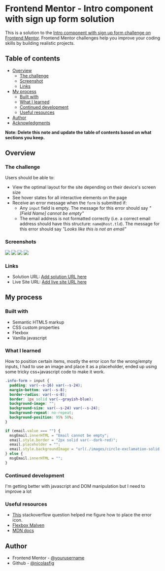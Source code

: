# Frontend Mentor - Intro component with sign up form solution

This is a solution to the [Intro component with sign up form challenge on Frontend Mentor](https://www.frontendmentor.io/challenges/intro-component-with-signup-form-5cf91bd49edda32581d28fd1). Frontend Mentor challenges help you improve your coding skills by building realistic projects.

## Table of contents

- [Overview](#overview)
  - [The challenge](#the-challenge)
  - [Screenshot](#screenshot)
  - [Links](#links)
- [My process](#my-process)
  - [Built with](#built-with)
  - [What I learned](#what-i-learned)
  - [Continued development](#continued-development)
  - [Useful resources](#useful-resources)
- [Author](#author)
- [Acknowledgments](#acknowledgments)

**Note: Delete this note and update the table of contents based on what sections you keep.**

## Overview

### The challenge

Users should be able to:

- View the optimal layout for the site depending on their device's screen size
- See hover states for all interactive elements on the page
- Receive an error message when the `form` is submitted if:
  - Any `input` field is empty. The message for this error should say _"[Field Name] cannot be empty"_
  - The email address is not formatted correctly (i.e. a correct email address should have this structure: `name@host.tld`). The message for this error should say _"Looks like this is not an email"_

### Screenshots

![](./images/desktop_view.png)
![](./images/desktop_view_error.png)
![](./images/mobile_view.png)
![](./images/mobile_view_error.png)

### Links

- Solution URL: [Add solution URL here](https://github.com/nicolasfig/intro-component-with-signup-form)
- Live Site URL: [Add live site URL here](https://nicolasfig.github.io/intro-component-with-signup-form)

## My process

### Built with

- Semantic HTML5 markup
- CSS custom properties
- Flexbox
- Vanilla javascript

### What I learned

How to position certain items, mostly the error icon for the wrong/empty inputs, I had to use an image and place it as a placeholder, ended up using some tricky css+javascript code to make it work.

```css
.info-form > input {
  padding: var(--s-16) var(--s-24);
  margin-bottom: var(--s-8);
  border-radius: var(--s-8);
  border: 1px solid var(--grayish-blue);
  background-image: "";
  background-size: var(--s-24) var(--s-24);
  background-repeat: no-repeat;
  background-position: 95% 50%;
}
```

```js
if (email.value === "") {
  msgEmail.innerHTML = "Email cannot be empty";
  email.style.border = "2px solid var(--dark-red)";
  email.placeholder = "";
  email.style.backgroundImage = "url(./images/circle-exclamation-solid.svg)";
} else {
  msgEmail.innerHTML = "";
}
```

### Continued development

I'm getting better with javascript and DOM manipulation but I need to improve a lot

### Useful resources

- [This](https://stackoverflow.com/questions/35821279/positioning-an-image-inside-a-text-input-box) stackoverflow question helped me figure how to place the error icon.
- [Flexbox Malven](https://flexbox.malven.co/)
- [MDN docs](https://developer.mozilla.org/en-US/)

## Author

- Frontend Mentor - [@yourusername](https://www.frontendmentor.io/profile/nicolasfig)
- Github - [@nicolasfig](https://github.com/nicolasfig/)
